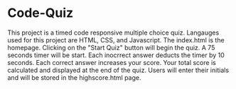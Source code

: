 # Code-Quiz

This project is a timed code responsive multiple choice quiz. Langauges used for this project are HTML, CSS, and Javascript. The index.html is the homepage. Clicking on the "Start Quiz" button will begin the quiz. A 75 seconds timer will be start. Each inocrrect answer deducts the timer by 10 seconds. Each correct answer increases your score. Your total score is calculated and displayed at the end of the quiz. Users will enter their initials and will be stored in the highscore.html page.